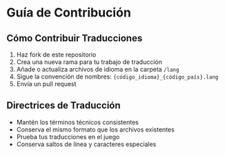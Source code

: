 # Guía de Contribución

## Cómo Contribuir Traducciones

1. Haz fork de este repositorio
2. Crea una nueva rama para tu trabajo de traducción
3. Añade o actualiza archivos de idioma en la carpeta `/lang`
4. Sigue la convención de nombres: `{código_idioma}_{código_país}.lang`
5. Envía un pull request

## Directrices de Traducción

- Mantén los términos técnicos consistentes
- Conserva el mismo formato que los archivos existentes
- Prueba tus traducciones en el juego
- Conserva saltos de línea y caracteres especiales
